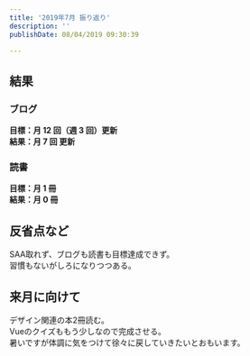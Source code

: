 ```yaml
---
title: '2019年7月 振り返り'
description: ''
publishDate: 08/04/2019 09:30:39

---
```

<h2>結果</h2>
<h3>ブログ</h3>
<p><strong>目標：月 12 回（週 3 回）更新</strong><br /> <strong>結果：月 7 回 更新</strong></p>
<h3>読書</h3>
<p><strong>目標：月 1 冊</strong><br /> <strong>結果：月 0 冊</strong></p>
<h2>反省点など</h2>
<p>SAA取れず、ブログも読書も目標達成できず。  <br />習慣もないがしろになりつつある。</p>
<h2>来月に向けて</h2>
<p>デザイン関連の本2冊読む。  <br />Vueのクイズももう少しなので完成させる。  <br />暑いですが体調に気をつけて徐々に戻していきたいとおもいます。</p>

